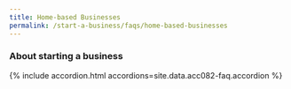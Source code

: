 ```yaml
---
title: Home-based Businesses
permalink: /start-a-business/faqs/home-based-businesses
---
```


### About starting a business

{% include accordion.html accordions=site.data.acc082-faq.accordion %}